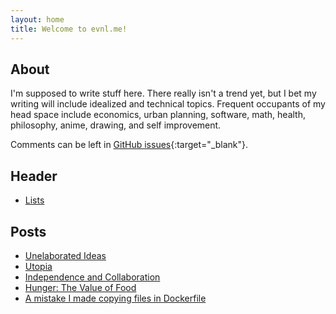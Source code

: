 ```yaml
---
layout: home
title: Welcome to evnl.me!
---
```


## About

I'm supposed to write stuff here. There really isn't a trend yet, but I bet my writing will include idealized and technical topics. Frequent occupants of my head space include economics, urban planning, software, math, health, philosophy, anime, drawing, and self improvement.

Comments can be left in [GitHub issues](https://github.com/evnlme/evnlme.github.io/issues/new){:target="_blank"}.

## Header

* [Lists](./lists.md)

## Posts

* [Unelaborated Ideas](./content/ideas.md)
* [Utopia](./content/utopia.md)
* [Independence and Collaboration](./content/collab.md)
* [Hunger: The Value of Food](./content/hunger.md)
* [A mistake I made copying files in Dockerfile](./content/docker_copy.md)